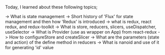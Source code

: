 Today, I learned about these following topics;

-> What is state management
-> Short history of 'Flux' for state management and then how 'Redux' is introduced
-> what is redux, react redux, and redux-toolkit
-> What is store, reducers, slicers, useDispatcher, useSelector
-> What is Provider (use as wrapper on App) from react-redux
-> How to configureStore and createSlicer
-> What are the parameters (state and action) of the define method in reducers
-> What is nanoid and use of it for generating 'id' value
